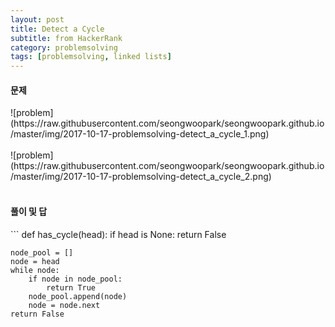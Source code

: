 ```yaml
---
layout: post
title: Detect a Cycle
subtitle: from HackerRank
category: problemsolving
tags: [problemsolving, linked lists]
---
```

<h4>문제</h4>
![problem](https://raw.githubusercontent.com/seongwoopark/seongwoopark.github.io/master/img/2017-10-17-problemsolving-detect_a_cycle_1.png)<br/><br/>
![problem](https://raw.githubusercontent.com/seongwoopark/seongwoopark.github.io/master/img/2017-10-17-problemsolving-detect_a_cycle_2.png)<br/><br/>

<h4>풀이 및 답</h4>
```
def has_cycle(head):
    if head is None:
        return False
    
    node_pool = []
    node = head
    while node:
        if node in node_pool:
            return True
        node_pool.append(node)
        node = node.next
    return False
```